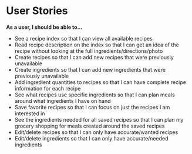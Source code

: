# User Stories

**As a user, I should be able to...**

* See a recipe index so that I can view all available recipes
* Read recipe description on the index so that I can get an idea of the recipe without looking at the full ingredients/directions/photo
* Create recipes so that I can add new recipes that were previously unavailable
* Create ingredients so that I can add new ingredients that were previously unavailable
* Add ingredient quantities to recipes so that I can have complete recipe information for each recipe
* See what recipes use specific ingredients so that I can plan meals around what ingredients I have on hand
* Save favorite recipes so that I can focus on just the recipes I am interested in
* See the ingredients needed for all saved recipes so that I can plan my grocery shopping for meals created around the saved recipes
* Edit/delete recipes so that I can only have accurate/wanted recipes
* Edit/delete ingredients so that I can only have accurate/needed ingredients
